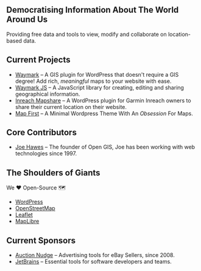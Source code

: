 ## Democratising Information About The World Around Us

Providing free data and tools to view, modify and collaborate on location-based data.

## Current Projects

- [Waymark](https://github.com/OpenGIS/Waymark) &ndash; A GIS plugin for WordPress that doesn't require a GIS degree! Add rich, _meaningful_ maps to your website with ease.
- [Waymark JS](https://github.com/OpenGIS/Waymark-JS) &ndash; A JavaScript library for creating, editing and sharing geographical information.
- [Inreach Mapshare](https://github.com/OpenGIS/Inreach-Mapshare) &ndash; A WordPress plugin for Garmin Inreach owners to share their current location on their website.
- [Map First](https://github.com/OpenGIS/Map-First) &ndash; A Minimal Wordpress Theme With An _Obsession_ For Maps.

## Core Contributors

- [Joe Hawes](https://www.morehawes.ca/) &ndash; The founder of Open GIS, Joe has been working with web technologies since 1997.

## The Shoulders of Giants

We ❤️ Open-Source 🗺

- [WordPress](https://www.wordpress.org/)
- [OpenStreetMap](http://www.openstreetmap.org/)
- [Leaflet](https://leafletjs.com/)
- [MapLibre](https://maplibre.org/)

## Current Sponsors

- [Auction Nudge](https://www.auctionnudge.com/) &ndash; Advertising tools for eBay Sellers, since 2008.
- [JetBrains](https://www.jetbrains.com/) &ndash; Essential tools for software developers and teams.
